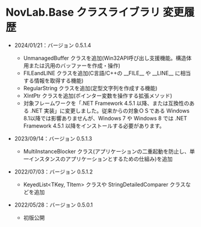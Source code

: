 ﻿# NovLab.Base クラスライブラリ 変更履歴

- 2024/01/21：バージョン 0.5.1.4
  - UnmanagedBuffer クラスを追加(Win32API呼び出し支援機能。構造体用または汎用のバッファーを作成・操作)
  - FILEandLINE クラスを追加(C言語/C++の \_\_FILE\_\_ や \_\_LINE\_\_ に相当する情報を取得する機能)
  - RegularString クラスを追加(定型文字列を作成する機能)
  - XIntPtr クラスを追加(ポインター変数を操作する拡張メソッド)
  - 対象フレームワークを「.NET Framework 4.5.1 以降、または互換性のある .NET 実装」に変更しました。従来からの対象ＯＳである Windows 8.1以降では影響ありませんが、Windows 7 や Windows 8 では .NET Framework 4.5.1 以降をインストールする必要があります。

- 2023/09/14：バージョン 0.5.1.3
  - MultiInstanceBlocker クラス(アプリケーションの二重起動を防止し、単一インスタンスのアプリケーションとするための仕組み)を追加

- 2022/07/03：バージョン 0.5.1.2
  - KeyedList<TKey, TItem> クラスや StringDetailedComparer クラスなどを追加

- 2022/05/28：バージョン 0.5.0.1
  - 初版公開
